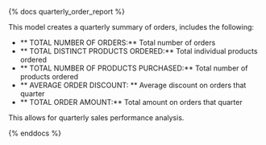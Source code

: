 {% docs quarterly_order_report %}

This model creates a quarterly summary of orders, includes the following:
- ** TOTAL NUMBER OF ORDERS:** Total number of orders 
- ** TOTAL DISTINCT PRODUCTS ORDERED:** Total individual products ordered
- ** TOTAL NUMBER OF PRODUCTS PURCHASED:** Total number of products ordered
- ** AVERAGE ORDER DISCOUNT: ** Average discount on orders that quarter
- ** TOTAL ORDER AMOUNT:** Total amount on orders that quarter

This allows for quarterly sales performance analysis. 

{% enddocs %}